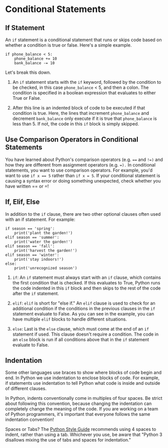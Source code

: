 # Conditional Statements

## If Statement

An `if` statement is a conditional statement that runs or skips code based on whether a condition is true or false. Here's a simple example.

```
if phone_balance < 5:
    phone_balance += 10
    bank_balance -= 10
```

Let's break this down.

1. An `if` statement starts with the `if` keyword, followed by the condition to be checked, in this case `phone_balance` < 5, and then a colon. The condition is specified in a boolean expression that evaluates to either True or False.

2. After this line is an indented block of code to be executed if that condition is true. Here, the lines that increment `phone_balance` and decrement `bank_balance` only execute if it is true that `phone_balance` is less than 5. If not, the code in this `if` block is simply skipped.

## Use Comparison Operators in Conditional Statements

You have learned about Python's comparison operators (e.g. `==` and `!=)` and how they are different from assignment operators (e.g. `=).` In conditional statements, you want to use comparison operators. For example, you'd want to use `if x == 5` rather than `if x = 5`. If your conditional statement is causing a syntax error or doing something unexpected, check whether you have written == or =!

## If, Elif, Else

In addition to the `if` clause, there are two other optional clauses often used with an if statement. For example:

```
if season == 'spring':
    print('plant the garden!')
elif season == 'summer':
    print('water the garden!')
elif season == 'fall':
    print('harvest the garden!')
elif season == 'winter':
    print('stay indoors!')
else:
    print('unrecognized season')
```

1. `if`: An `if` statement must always start with an `if` clause, which contains the first condition that is checked. If this evaluates to True, Python runs the code indented in this `if` block and then skips to the rest of the code after the `if` statement.

2. `elif`: `elif` is short for "else if." An `elif` clause is used to check for an additional condition if the conditions in the previous clauses in the `if` statement evaluate to False. As you can see in the example, you can have multiple `elif` blocks to handle different situations.

3. `else`: Last is the `else` clause, which must come at the end of an `if` statement if used. This clause doesn't require a condition. The code in an `else` block is run if all conditions above that in the `if` statement evaluate to False.

## Indentation

Some other languages use braces to show where blocks of code begin and end. In Python we use indentation to enclose blocks of code. For example, if statements use indentation to tell Python what code is inside and outside of different clauses.

In Python, indents conventionally come in multiples of four spaces. Be strict about following this convention, because changing the indentation can completely change the meaning of the code. If you are working on a team of Python programmers, it's important that everyone follows the same indentation convention!

Spaces or Tabs?
The [Python Style Guide](https://peps.python.org/pep-0008/#tabs-or-spaces) recommends using 4 spaces to indent, rather than using a tab. Whichever you use, be aware that "Python 3 disallows mixing the use of tabs and spaces for indentation."
